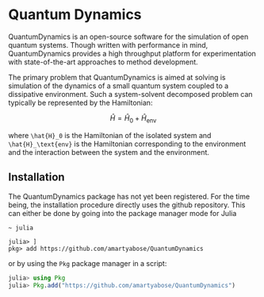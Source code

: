 # Quantum Dynamics

QuantumDynamics is an open-source software for the simulation of open quantum systems. Though written with performance in mind, QuantumDynamics provides a high throughput platform for experimentation with state-of-the-art approaches to method development.

The primary problem that QuantumDynamics is aimed at solving is simulation of the dynamics of a small quantum system coupled to a dissipative environment. Such a system-solvent decomposed problem can typically be represented by the Hamiltonian:
```math
\hat{H} = \hat{H}_0 + \hat{H}_\text{env}
```
where ``\hat{H}_0`` is the Hamiltonian of the isolated system and ``\hat{H}_\text{env}`` is the Hamiltonian corresponding to the environment and the interaction between the system and the environment.

## Installation
The QuantumDynamics package has not yet been registered. For the time being, the installation procedure directly uses the github repository. This can either be done by going into the package manager mode for Julia

```bash
~ julia
```

```
julia> ]
pkg> add https://github.com/amartyabose/QuantumDynamics
```

or by using the `Pkg` package manager in a script:

```julia
julia> using Pkg
julia> Pkg.add("https://github.com/amartyabose/QuantumDynamics")
```